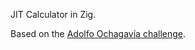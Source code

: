 JIT Calculator in Zig.

Based on the [Adolfo Ochagavía challenge](https://ochagavia.nl/blog/solving-the-jit-calculator-challenge/).